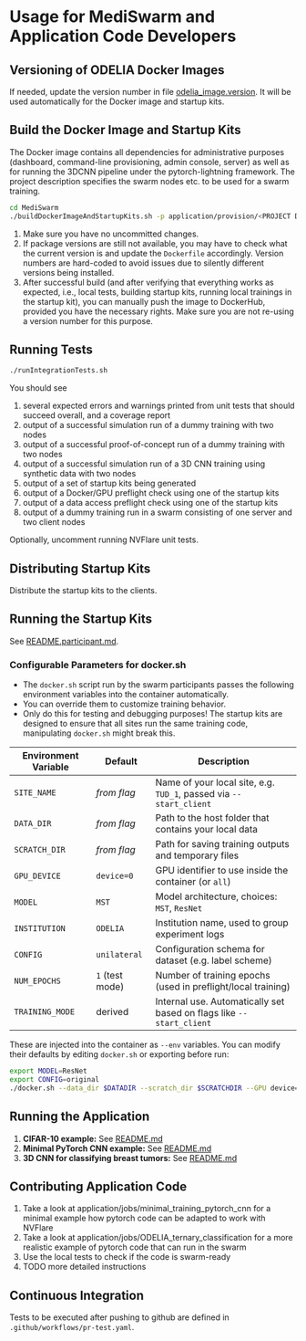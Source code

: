 # Usage for MediSwarm and Application Code Developers

## Versioning of ODELIA Docker Images

If needed, update the version number in file [odelia_image.version](../../odelia_image.version). It will be used
automatically for the Docker image and startup kits.

## Build the Docker Image and Startup Kits

The Docker image contains all dependencies for administrative purposes (dashboard, command-line provisioning, admin
console, server) as well as for running the 3DCNN pipeline under the pytorch-lightning framework.
The project description specifies the swarm nodes etc. to be used for a swarm training.

 ```bash
 cd MediSwarm
 ./buildDockerImageAndStartupKits.sh -p application/provision/<PROJECT DESCRIPTION.yml>
 ```

1. Make sure you have no uncommitted changes.
2. If package versions are still not available, you may have to check what the current version is and update the
   `Dockerfile` accordingly. Version numbers are hard-coded to avoid issues due to silently different versions being
   installed.
3. After successful build (and after verifying that everything works as expected, i.e., local tests, building startup
   kits, running local trainings in the startup kit), you can manually push the image to DockerHub, provided you have
   the necessary rights. Make sure you are not re-using a version number for this purpose.

## Running Tests

   ```bash
   ./runIntegrationTests.sh
   ```

You should see

1. several expected errors and warnings printed from unit tests that should succeed overall, and a coverage report
2. output of a successful simulation run of a dummy training with two nodes
3. output of a successful proof-of-concept run of a dummy training with two nodes
4. output of a successful simulation run of a 3D CNN training using synthetic data with two nodes
5. output of a set of startup kits being generated
6. output of a Docker/GPU preflight check using one of the startup kits
7. output of a data access preflight check using one of the startup kits
8. output of a dummy training run in a swarm consisting of one server and two client nodes

Optionally, uncomment running NVFlare unit tests.

## Distributing Startup Kits

Distribute the startup kits to the clients.

## Running the Startup Kits

See [README.participant.md](./README.participant.md).

### Configurable Parameters for docker.sh

* The `docker.sh` script run by the swarm participants passes the following environment variables into the container automatically.
* You can override them to customize training behavior.
* Only do this for testing and debugging purposes! The startup kits are designed to ensure that all sites run the same training code, manipulating `docker.sh` might break this.

| Environment Variable | Default         | Description                                                          |
|----------------------|-----------------|----------------------------------------------------------------------|
| `SITE_NAME`          | *from flag*     | Name of your local site, e.g. `TUD_1`, passed via `--start_client`   |
| `DATA_DIR`           | *from flag*     | Path to the host folder that contains your local data                |
| `SCRATCH_DIR`        | *from flag*     | Path for saving training outputs and temporary files                 |
| `GPU_DEVICE`         | `device=0`      | GPU identifier to use inside the container (or `all`)                |
| `MODEL`              | `MST`           | Model architecture, choices: `MST`, `ResNet`                         |
| `INSTITUTION`        | `ODELIA`        | Institution name, used to group experiment logs                      |
| `CONFIG`             | `unilateral`    | Configuration schema for dataset (e.g. label scheme)                 |
| `NUM_EPOCHS`         | `1` (test mode) | Number of training epochs (used in preflight/local training)         |
| `TRAINING_MODE`      | derived         | Internal use. Automatically set based on flags like `--start_client` |

These are injected into the container as `--env` variables. You can modify their defaults by editing `docker.sh` or exporting before run:

```bash
export MODEL=ResNet
export CONFIG=original
./docker.sh --data_dir $DATADIR --scratch_dir $SCRATCHDIR --GPU device=1 --start_client
```


## Running the Application

1. **CIFAR-10 example:**
   See [README.md](../../application/jobs/cifar10/README.md)
2. **Minimal PyTorch CNN example:**
   See [README.md](../../application/jobs/minimal_training_pytorch_cnn/README.md)
3. **3D CNN for classifying breast tumors:**
   See [README.md](../../application/jobs/ODELIA_ternary_classification/README.md)

## Contributing Application Code

1. Take a look at application/jobs/minimal_training_pytorch_cnn for a minimal example how pytorch code can be adapted to
   work with NVFlare
2. Take a look at application/jobs/ODELIA_ternary_classification for a more realistic example of pytorch code that can
   run in the swarm
3. Use the local tests to check if the code is swarm-ready
4. TODO more detailed instructions

## Continuous Integration

Tests to be executed after pushing to github are defined in `.github/workflows/pr-test.yaml`.
